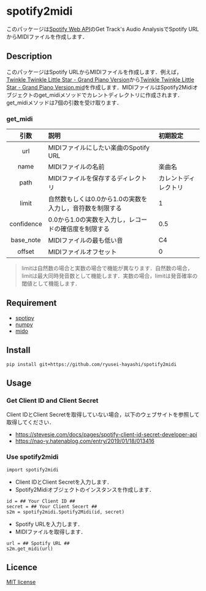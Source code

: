 # spotify2midi
このパッケージは[Spotify Web API](https://developer.spotify.com/documentation/web-api)のGet Track's Audio AnalysisでSpotify URLからMIDIファイルを作成します．

## Description
このパッケージはSpotify URLからMIDIファイルを作成します．例えば，[Twinkle Twinkle Little Star - Grand Piano Version](https://open.spotify.com/track/5Yx45WDFNYLFwj3pjtvfJ6)から[Twinkle Twinkle Little Star - Grand Piano Version.mid](https://github.com/ryusei-hayashi/spotify2midi/blob/main/test/Twinkle%20Twinkle%20Little%20Star%20-%20Grand%20Piano%20Version.mid)を作成します．MIDIファイルはSpotify2Midiオブジェクトのget_midiメソッドでカレントディレクトリに作成されます．get_midiメソッドは7個の引数を受け取ります．

### get_midi
| 引数 | 説明 | 初期設定 |
| :---: | :--- | :--- |
| url | MIDIファイルにしたい楽曲のSpotify URL | |
| name | MIDIファイルの名前 | 楽曲名 |
| path | MIDIファイルを保存するディレクトリ | カレントディレクトリ |
| limit | 自然数もしくは0.0から1.0の実数を入力し，音符数を制限する | 1 |
| confidence | 0.0から1.0の実数を入力し，レコードの確信度を制限する | 0.5 |
| base_note | MIDIファイルの最も低い音 | C4 |
| offset | MIDIファイルオフセット | 0 |

> limitは自然数の場合と実数の場合で機能が異なります．自然数の場合，limitは最大同時発音数として機能します．実数の場合，limitは発音確率の閾値として機能します．

## Requirement
* [spotipy](https://spotipy.readthedocs.io)
* [numpy](https://numpy.org)
* [mido](https://mido.readthedocs.io)

## Install
```
pip install git+https://github.com/ryusei-hayashi/spotify2midi
```

## Usage
### Get Client ID and Client Secret
Client IDとClient Secretを取得していない場合，以下のウェブサイトを参照して取得してください．
* https://stevesie.com/docs/pages/spotify-client-id-secret-developer-api
* https://nao-y.hatenablog.com/entry/2019/01/18/013416

### Use spotify2midi
```
import spotify2midi
```
* Client IDとClient Secretを入力します．
* Spotify2Midiオブジェクトのインスタンスを作成します．
```
id = ## Your Client ID ##
secret = ## Your Client Secert ##
s2m = spotify2midi.Spotify2Midi(id, secret)
```
* Spotify URLを入力します．
* MIDIファイルを取得します．
```
url = ## Spotify URL ##
s2m.get_midi(url)
```

## Licence
[MIT license](https://en.wikipedia.org/wiki/MIT_License)

